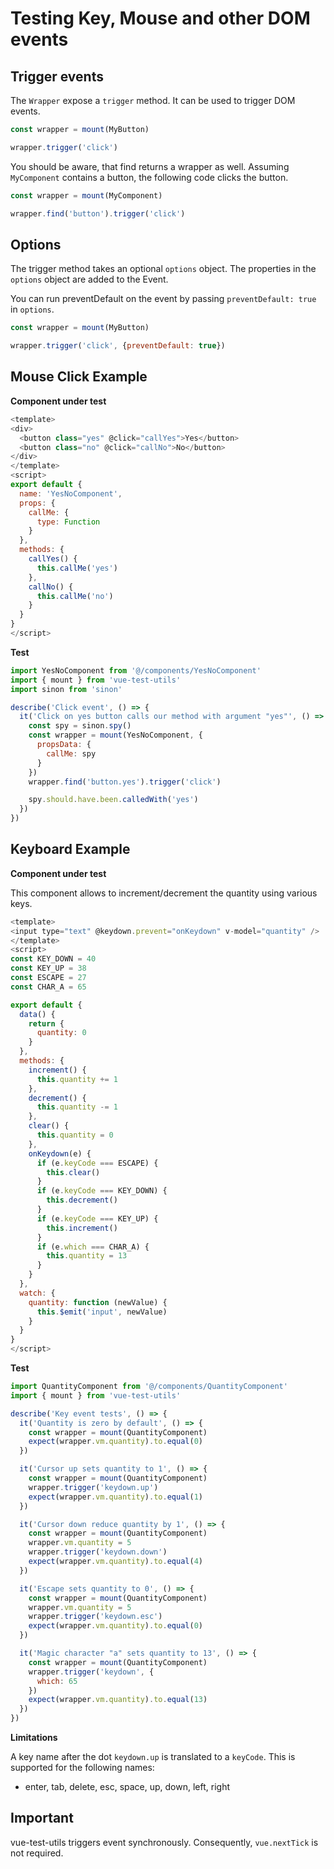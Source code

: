 # Testing Key, Mouse and other DOM events

## Trigger events

The `Wrapper` expose a `trigger` method. It can be used to trigger DOM events.

```js
const wrapper = mount(MyButton)

wrapper.trigger('click')
```

You should be aware, that find returns a wrapper as well. Assuming `MyComponent` contains a button, the following code clicks the button.

```js
const wrapper = mount(MyComponent)

wrapper.find('button').trigger('click')
```

## Options

The trigger method takes an optional `options` object. The properties in the `options` object are added to the Event.

You can run preventDefault on the event by passing `preventDefault: true` in `options`.

```js
const wrapper = mount(MyButton)

wrapper.trigger('click', {preventDefault: true})
```


## Mouse Click Example

**Component under test**

```js
<template>
<div>
  <button class="yes" @click="callYes">Yes</button>
  <button class="no" @click="callNo">No</button>
</div>
</template>
<script>
export default {
  name: 'YesNoComponent',
  props: {
    callMe: {
      type: Function
    }
  },
  methods: {
    callYes() {
      this.callMe('yes')
    },
    callNo() {
      this.callMe('no')
    }
  }
}
</script>

```

**Test**

```js
import YesNoComponent from '@/components/YesNoComponent'
import { mount } from 'vue-test-utils'
import sinon from 'sinon'

describe('Click event', () => {
  it('Click on yes button calls our method with argument "yes"', () => {
    const spy = sinon.spy()
    const wrapper = mount(YesNoComponent, {
      propsData: {
        callMe: spy
      }
    })
    wrapper.find('button.yes').trigger('click')

    spy.should.have.been.calledWith('yes')
  })
})
```

## Keyboard Example

**Component under test**

This component allows to increment/decrement the quantity using various keys.

```js
<template>
<input type="text" @keydown.prevent="onKeydown" v-model="quantity" />
</template>
<script>
const KEY_DOWN = 40
const KEY_UP = 38
const ESCAPE = 27
const CHAR_A = 65

export default {
  data() {
    return {
      quantity: 0
    }
  },
  methods: {
    increment() {
      this.quantity += 1
    },
    decrement() {
      this.quantity -= 1
    },
    clear() {
      this.quantity = 0
    },
    onKeydown(e) {
      if (e.keyCode === ESCAPE) {
        this.clear()
      }
      if (e.keyCode === KEY_DOWN) {
        this.decrement()
      }
      if (e.keyCode === KEY_UP) {
        this.increment()
      }
      if (e.which === CHAR_A) {
        this.quantity = 13
      }
    }
  },
  watch: {
    quantity: function (newValue) {
      this.$emit('input', newValue)
    }
  }
}
</script>

```

**Test**

```js
import QuantityComponent from '@/components/QuantityComponent'
import { mount } from 'vue-test-utils'

describe('Key event tests', () => {
  it('Quantity is zero by default', () => {
    const wrapper = mount(QuantityComponent)
    expect(wrapper.vm.quantity).to.equal(0)
  })

  it('Cursor up sets quantity to 1', () => {
    const wrapper = mount(QuantityComponent)
    wrapper.trigger('keydown.up')
    expect(wrapper.vm.quantity).to.equal(1)
  })

  it('Cursor down reduce quantity by 1', () => {
    const wrapper = mount(QuantityComponent)
    wrapper.vm.quantity = 5
    wrapper.trigger('keydown.down')
    expect(wrapper.vm.quantity).to.equal(4)
  })

  it('Escape sets quantity to 0', () => {
    const wrapper = mount(QuantityComponent)
    wrapper.vm.quantity = 5
    wrapper.trigger('keydown.esc')
    expect(wrapper.vm.quantity).to.equal(0)
  })

  it('Magic character "a" sets quantity to 13', () => {
    const wrapper = mount(QuantityComponent)
    wrapper.trigger('keydown', {
      which: 65
    })
    expect(wrapper.vm.quantity).to.equal(13)
  })
})

```

**Limitations**

A key name after the dot `keydown.up` is translated to a `keyCode`. This is supported for the following names:

* enter, tab, delete, esc, space, up, down, left, right

## Important

vue-test-utils triggers event synchronously. Consequently, `vue.nextTick` is not required.
